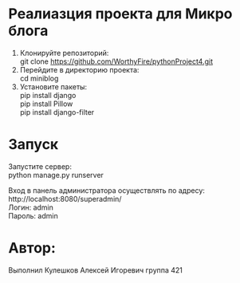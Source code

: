 # Реалиазция проекта для Микро блога <br>
1. Клонируйте репозиторий: <br>
git clone https://github.com/WorthyFire/pythonProject4.git <br>
2. Перейдите в директорию проекта: <br>
cd miniblog <br>
3. Установите пакеты: <br>
   pip install django <br>
   pip install Pillow <br>
   pip install django-filter<br>
# Запуск <br>
Запустите сервер: <br>
python manage.py runserver <br>

Вход в панель администратора осуществлять по адресу: <br>
    http://localhost:8080/superadmin/ <br>
    Логин: admin <br>
    Пароль: admin

# Автор: <br>
Выполнил Кулешков Алексей Игоревич группа 421
